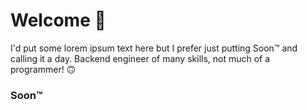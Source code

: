 # Welcome 🖖
I'd put some lorem ipsum text here but I prefer just putting Soon™ and calling it a day. Backend engineer of many skills, not much of a programmer! 🙃

### Soon™
